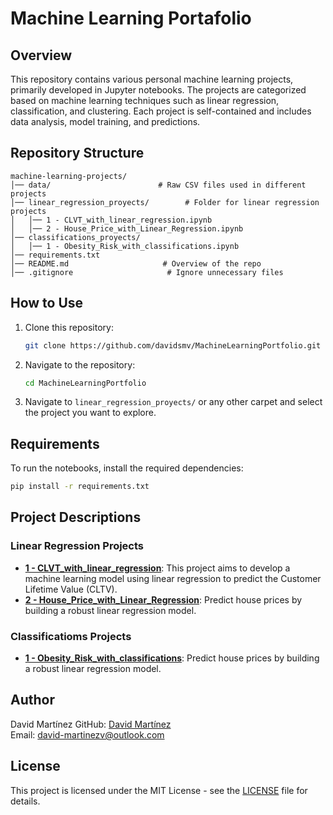 # Machine Learning Portafolio

## Overview
This repository contains various personal machine learning projects, primarily developed in Jupyter notebooks. The projects are categorized based on machine learning techniques such as linear regression, classification, and clustering. Each project is self-contained and includes data analysis, model training, and predictions.

## Repository Structure
```
machine-learning-projects/
│── data/                        # Raw CSV files used in different projects
│── linear_regression_proyects/        # Folder for linear regression projects
│   │── 1 - CLVT_with_linear_regression.ipynb
│   │── 2 - House_Price_with_Linear_Regression.ipynb
│── classifications_proyects/
│   │── 1 - Obesity_Risk_with_classifications.ipynb
│── requirements.txt
│── README.md                     # Overview of the repo
│── .gitignore                     # Ignore unnecessary files
```

## How to Use
1. Clone this repository:
   ```bash
   git clone https://github.com/davidsmv/MachineLearningPortfolio.git
   ```
2. Navigate to the repository:
   ```bash
   cd MachineLearningPortfolio
   ```
3. Navigate to `linear_regression_proyects/` or any other carpet and select the project you want to explore.

## Requirements
To run the notebooks, install the required dependencies:
```bash
pip install -r requirements.txt
```

## Project Descriptions
### Linear Regression Projects
- **[1 - CLVT_with_linear_regression](https://github.com/davidsmv/MachineLearningPortfolio/blob/main/linear_regression_projects/1%20-%20CLVT_with_linear_regression.ipynb)**: This project aims to develop a machine learning model using linear regression to predict the Customer Lifetime Value (CLTV).
- **[2 - House_Price_with_Linear_Regression](https://github.com/davidsmv/MachineLearningPortfolio/blob/main/linear_regression_projects/2%20-%20House_Price_with_Linear_Regression.ipynb)**: Predict house prices by building a robust linear regression model.
### Classificatioms Projects
- **[1 - Obesity_Risk_with_classifications](https://github.com/davidsmv/MachineLearningPortfolio/blob/main/classifications_proyects)**: Predict house prices by building a robust linear regression model.


## Author
David Martínez
GitHub: [David Martínez](https://github.com/davidsmv)  
Email: david-martinezv@outlook.com

## License
This project is licensed under the MIT License - see the [LICENSE](LICENSE) file for details.

